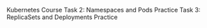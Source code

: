 Kubernetes Course
Task 2:
Namespaces and Pods Practice
Task 3:
ReplicaSets and Deployments Practice
